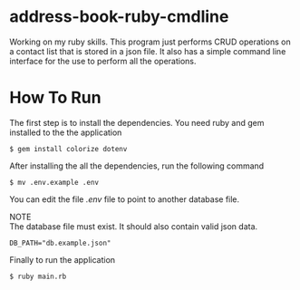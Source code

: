# address-book-ruby-cmdline

Working on my ruby skills. This program just performs CRUD operations on a contact list that
is stored in a json file. It also has a simple command line interface for the use to perform
all the operations.

# How To Run

The first step is to install the dependencies. You need ruby and gem installed to the the application

```console
$ gem install colorize dotenv
```

After installing the all the dependencies, run the following command

```console
$ mv .env.example .env
```

You can edit the file *.env* file to point to another database file.

<div class="panel panel-info">
NOTE
<div class="panel-body">
The database file must exist. It should also contain valid json data.
</div>
</div>

```dotenv
DB_PATH="db.example.json"
```

Finally to run the application

```console
$ ruby main.rb
```